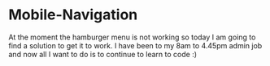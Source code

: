 # Mobile-Navigation

At the moment the hamburger menu is not working so today I am going to find a solution to get it to work.
I have been to my 8am to 4.45pm admin job and now all I want to do is to continue to learn to code :)
